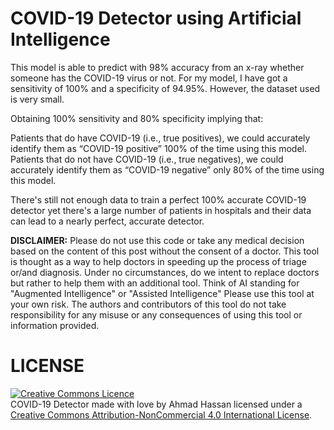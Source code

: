
# COVID-19 Detector using Artificial Intelligence
This model is able to predict with 98% accuracy from an x-ray whether someone has the COVID-19 virus or not. For my model, I have got a sensitivity of 100% and a specificity of 94.95%. However, the dataset used is very small.

Obtaining 100% sensitivity and 80% specificity implying that:

Patients that do have COVID-19 (i.e., true positives), we could accurately identify them as “COVID-19 positive” 100% of the time using this model. Patients that do not have COVID-19 (i.e., true negatives), we could accurately identify them as “COVID-19 negative” only 80% of the time using this model.

There's still not enough data to train a perfect 100% accurate COVID-19 detector yet there's a large number of patients in hospitals and their data can lead to a nearly perfect, accurate detector. 

**DISCLAIMER:** Please do not use this code or take any medical decision based on the content of this post without the consent of a doctor. This tool is thought as a way to help doctors in speeding up the process of triage or/and diagnosis. Under no circumstances, do we intent to replace doctors but rather to help them with an additional tool. Think of AI standing for "Augmented Intelligence" or "Assisted Intelligence" Please use this tool at your own risk. The authors and contributors of this tool do not take responsibility for any misuse or any consequences of using this tool or information provided.


# LICENSE
<a rel="license" href="http://creativecommons.org/licenses/by-nc/4.0/"><img alt="Creative Commons Licence" style="border-width:0" src="https://i.creativecommons.org/l/by-nc/4.0/88x31.png" /></a><br /><span xmlns:dct="http://purl.org/dc/terms/" property="dct:title">COVID-19 Detector made with love</span> by <span xmlns:cc="http://creativecommons.org/ns#" property="cc:attributionName">Ahmad Hassan</span> licensed under a <a rel="license" href="http://creativecommons.org/licenses/by-nc/4.0/">Creative Commons Attribution-NonCommercial 4.0 International License</a>. 

